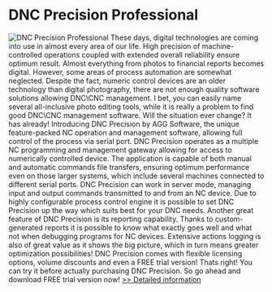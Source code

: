 # DNC Precision Professional
![DNC Precision Professional](https://mycommerce.akamaized.net/api/pimages/P207779/BIG/207779.JPG)
These days, digital technologies are coming into use in almost every area of our life. High precision of machine-controlled operations coupled with extended overall reliability ensure optimum result. Almost everything from photos to financial reports becomes digital.
However, some areas of process automation are somewhat neglected. Despite the fact, numeric control devices are an older technology than digital photography, there are not enough quality software solutions allowing DNC\CNC management. I bet, you can easily name several all-inclusive photo editing tools, while it is really a problem to find good DNC\CNC management software. Will the situation ever change? It has already!
Introducing DNC Precision by AGG Software, the unique feature-packed NC operation and management software, allowing full control of the process via serial port. DNC Precision operates as a multiple NC programming and management gateway allowing for access to numerically controlled device. The application is capable of both manual and automatic commands file transfers, ensuring optimum performance even on those larger systems, which include several machines connected to different serial ports.
DNC Precision can work in server mode, managing input and output commands transmitted to and from an NC device. Due to highly configurable process control engine it is possible to set DNC Precision up the way which suits best for your DNC needs. Another great feature of DNC Precision is its reporting capability. Thanks to custom-generated reports it is possible to know what exactly goes well and what not when debugging programs for NC devices. Extensive actions logging is also of great value as it shows the big picture, which in turn means greater optimization possibilities!
DNC Precision comes with flexible licensing options, volume discounts and even a FREE trial version! Thats right! You can try it before actually purchasing DNC Precision. So go ahead and download FREE trial version now!
[>> Detailed information](https://secure.shareit.com/shareit/product.html?productid=207779&affiliateid=200057808)